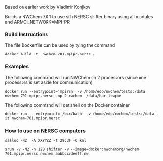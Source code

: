 Based on earlier work by Vladimir Konjkov

Builds a NWChem 7.0.1 to use sith NERSC shifter  binary using all modules and ARMCI_NETWORK=MPI-PR

### Build Instructions

The file Dockerfile can be used by tying the command
```
docker build -t  nwchem-701.mpipr.nersc .
```

### Examples

The following command will run NWChem on 2 processors  (since one processors is set aside for communication)
```
docker run --entrypoint='mpirun' -v /home/edo/nwchem/tests:/data nwchem-701.mpipr.nersc -np 2 nwchem  /data/bar_lcwpbe
```


The following command will get shell on the Docker container
```
docker run  --entrypoint='/bin/bash' -v /home/edo/nwchem/tests:/data -it nwchem-701.mpipr.nersc
```

### How to use on NERSC computers

```
salloc -N2  -A XXYYZZ -t 29:30 -C knl

srun -v -N2 -n 128 shifter -v --image=docker:nwchemorg/nwchem-701.mpipr.nersc nwchem aabbccddeeff.nw
```

